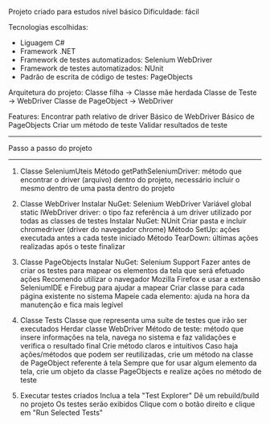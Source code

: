 Projeto criado para estudos nível básico
Dificuldade: fácil

Tecnologias escolhidas:
- Liguagem C#
- Framework .NET
- Framework de testes automatizados: Selenium WebDriver
- Framework de testes automatizados: NUnit
- Padrão de escrita de código de testes: PageObjects

Arquitetura do projeto:
Classe filha -> Classe mãe herdada
Classe de Teste -> WebDriver
Classe de PageObject -> WebDriver

Features:
Encontrar path relativo de driver
Básico de WebDriver
Básico de PageObjects
Criar um método de teste
Validar resultados de teste

**************************
Passo a passo do projeto
**************************
1. Classe SeleniumUteis
Método getPathSeleniumDriver: método que encontrar o driver (arquivo) dentro do projeto, necessário
incluir o mesmo dentro de uma pasta dentro do projeto

2. Classe WebDriver
Instalar NuGet: Selenium WebDriver
Variável global static IWebDriver driver: o tipo faz referência á um driver utilizado por todas as classes de testes
Instalar NuGet: NUnit 
Criar pasta e incluir chromedriver (driver do navegador chrome)
Método SetUp: ações executada antes a cada teste iniciado
Método TearDown: últimas ações realizadas após o teste finalizar

3. Classe PageObjects
Instalar NuGet: Selenium Support
Fazer antes de criar os testes para mapear os elementos da tela que será efetuado ações
Recomendo utilizar o navegador Mozilla Firefox e usar a extensão SeleniumIDE e Firebug para ajudar a mapear
Criar classe para cada página existente no sistema
Mapeie cada elemento: ajuda na hora da manutenção e fica mais legível 

4. Classe Tests
Classe que representa uma suíte de testes que irão ser executados
Herdar classe WebDriver 
Método de teste: método que insere informações na tela, navega no sistema e faz validações e verifica o resultado final
Crie método claros e intuitivos
Caso haja ações/métodos que podem ser reutilizadas, crie um método na classe de PageObject referente á tela
Sempre que for usar algum elemento da tela, crie um objeto da classe PageObjects e realize ações no método de teste


5. Executar testes criados
Inclua a tela "Test Explorer"
Dê um rebuild/build no projeto
Os testes serão exibidos
Clique com o botão direito e clique em "Run Selected Tests"